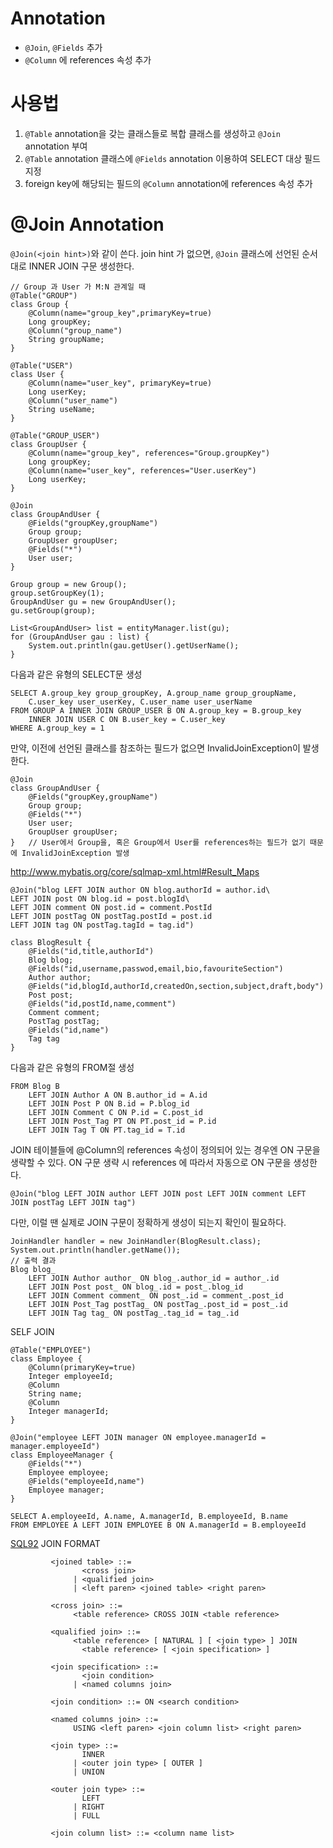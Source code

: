 # Annotation #

  * `@Join`, `@Fields` 추가
  * `@Column` 에 references 속성 추가

# 사용법 #

  1. `@Table` annotation을 갖는 클래스들로 복합 클래스를 생성하고 `@Join` annotation 부여
  1. `@Table` annotation 클래스에 `@Fields` annotation 이용하여 SELECT 대상 필드 지정
  1. foreign key에 해당되는 필드의 `@Column` annotation에 references 속성 추가

# @Join Annotation #

`@Join(<join hint>)`와 같이 쓴다. join hint 가 없으면, `@Join` 클래스에 선언된 순서대로 INNER JOIN 구문 생성한다.

```
// Group 과 User 가 M:N 관계일 때
@Table("GROUP")
class Group {
    @Column(name="group_key",primaryKey=true)
    Long groupKey;
    @Column("group_name")
    String groupName;
}

@Table("USER")
class User {
    @Column(name="user_key", primaryKey=true)
    Long userKey;
    @Column("user_name")
    String useName;
}

@Table("GROUP_USER")
class GroupUser {
    @Column(name="group_key", references="Group.groupKey")
    Long groupKey;
    @Column(name="user_key", references="User.userKey")
    Long userKey;
}

@Join
class GroupAndUser {
    @Fields("groupKey,groupName")
    Group group;
    GroupUser groupUser;
    @Fields("*")
    User user;
}

Group group = new Group();
group.setGroupKey(1);
GroupAndUser gu = new GroupAndUser();
gu.setGroup(group);

List<GroupAndUser> list = entityManager.list(gu);
for (GroupAndUser gau : list) {
    System.out.println(gau.getUser().getUserName();
}
```

다음과 같은 유형의 SELECT문 생성

```
SELECT A.group_key group_groupKey, A.group_name group_groupName,
    C.user_key user_userKey, C.user_name user_userName
FROM GROUP A INNER JOIN GROUP_USER B ON A.group_key = B.group_key
    INNER JOIN USER C ON B.user_key = C.user_key
WHERE A.group_key = 1
```

만약, 이전에 선언된 클래스를 참조하는 필드가 없으면 InvalidJoinException이 발생한다.

```
@Join
class GroupAndUser {
    @Fields("groupKey,groupName")
    Group group;
    @Fields("*")
    User user;
    GroupUser groupUser;
}   // User에서 Group을, 혹은 Group에서 User를 references하는 필드가 없기 때문에 InvalidJoinException 발생
```

http://www.mybatis.org/core/sqlmap-xml.html#Result_Maps

```
@Join("blog LEFT JOIN author ON blog.authorId = author.id\
LEFT JOIN post ON blog.id = post.blogId\
LEFT JOIN comment ON post.id = comment.PostId
LEFT JOIN postTag ON postTag.postId = post.id
LEFT JOIN tag ON postTag.tagId = tag.id")

class BlogResult {
    @Fields("id,title,authorId")
    Blog blog;
    @Fields("id,username,passwod,email,bio,favouriteSection")
    Author author;
    @Fields("id,blogId,authorId,createdOn,section,subject,draft,body")
    Post post;
    @Fields("id,postId,name,comment")
    Comment comment;
    PostTag postTag;
    @Fields("id,name")
    Tag tag
}
```

다음과 같은 유형의 FROM절 생성

```
FROM Blog B
    LEFT JOIN Author A ON B.author_id = A.id
    LEFT JOIN Post P ON B.id = P.blog_id
    LEFT JOIN Comment C ON P.id = C.post_id
    LEFT JOIN Post_Tag PT ON PT.post_id = P.id
    LEFT JOIN Tag T ON PT.tag_id = T.id
```

JOIN 테이블들에 @Column의 references 속성이 정의되어 있는 경우엔 ON 구문을 생략할 수 있다. ON 구문 생략 시 references 에 따라서 자동으로 ON 구문을 생성한다.

```
@Join("blog LEFT JOIN author LEFT JOIN post LEFT JOIN comment LEFT JOIN postTag LEFT JOIN tag")
```

다만, 이럴 땐 실제로 JOIN 구문이 정확하게 생성이 되는지 확인이 필요하다.
```
JoinHandler handler = new JoinHandler(BlogResult.class);
System.out.println(handler.getName());
// 출력 결과
Blog blog_
    LEFT JOIN Author author_ ON blog_.author_id = author_.id
    LEFT JOIN Post post_ ON blog_.id = post_.blog_id
    LEFT JOIN Comment comment_ ON post_.id = comment_.post_id
    LEFT JOIN Post_Tag postTag_ ON postTag_.post_id = post_.id
    LEFT JOIN Tag tag_ ON postTag_.tag_id = tag_.id
```

SELF JOIN

```
@Table("EMPLOYEE")
class Employee {
    @Column(primaryKey=true)
    Integer employeeId;
    @Column
    String name;
    @Column
    Integer managerId;
}

@Join("employee LEFT JOIN manager ON employee.managerId = manager.employeeId")
class EmployeeManager {
    @Fields("*")
    Employee employee;
    @Fields("employeeId,name")
    Employee manager;
}
```

```
SELECT A.employeeId, A.name, A.managerId, B.employeeId, B.name
FROM EMPLOYEE A LEFT JOIN EMPLOYEE B ON A.managerId = B.employeeId
```

[SQL92](http://www.contrib.andrew.cmu.edu/~shadow/sql/sql1992.txt) JOIN FORMAT


```
         <joined table> ::=
                <cross join>
              | <qualified join>
              | <left paren> <joined table> <right paren>

         <cross join> ::=
              <table reference> CROSS JOIN <table reference>

         <qualified join> ::=
              <table reference> [ NATURAL ] [ <join type> ] JOIN
                <table reference> [ <join specification> ]

         <join specification> ::=
                <join condition>
              | <named columns join>

         <join condition> ::= ON <search condition>

         <named columns join> ::=
              USING <left paren> <join column list> <right paren>

         <join type> ::=
                INNER
              | <outer join type> [ OUTER ]
              | UNION

         <outer join type> ::=
                LEFT
              | RIGHT
              | FULL

         <join column list> ::= <column name list>
```